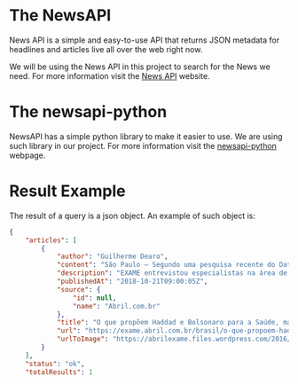 # The NewsAPI

News API is a simple and easy-to-use API that returns JSON metadata for headlines and articles live all over the web right now.

We will be using the News API in this project to search for the News we need.
For more information visit the [News API](https://newsapi.org/) website.

# The newsapi-python

NewsAPI has a simple python library to make it easier to use. We are using such library in our project. 
For more information visit the [newsapi-python](https://newsapi.org/docs/client-libraries/python) webpage.

# Result Example

The result of a query is a json object. An example of such object is:
```json
{
    "articles": [
        {
            "author": "Guilherme Dearo",
            "content": "São Paulo – Segundo uma pesquisa recente do Datafolha, saúde é a maior preocupação dos brasileiros, com 23% da população (quase um entre quatro) citando a questão como a mais importante da atualidade. Saúde superou segurança, que dominava a lista das maiores … [+13778 chars]",
            "description": "EXAME entrevistou especialistas na área de saúde para analisar a qualidade e viabilidade das propostas de Bolsonaro e Haddad",
            "publishedAt": "2018-10-21T09:00:05Z",
            "source": {
                "id": null,
                "name": "Abril.com.br"
            },
            "title": "O que propõem Haddad e Bolsonaro para a Saúde, maior preocupação nacional",
            "url": "https://exame.abril.com.br/brasil/o-que-propoem-haddad-e-bolsonaro-para-a-saude-maior-preocupacao-nacional/",
            "urlToImage": "https://abrilexame.files.wordpress.com/2016/09/size_960_16_9_protestos18.jpg?quality=70&strip=info&w=680&h=453&crop=1"
        }
    ],
    "status": "ok",
    "totalResults": 1
```
